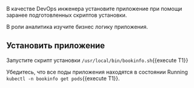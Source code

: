 В качестве DevOps инженера установите приложение при помощи заранее подготовленных скриптов установки.

В роли аналитика изучите бизнес логику приложения.

## Установить приложение

Запустите скрипт установки `/usr/local/bin/bookinfo.sh`{{execute T1}}

Убедитесь, что все поды приложения находятся в состоянии Running `kubectl -n bookinfo get pods`{{execute T1}}.


